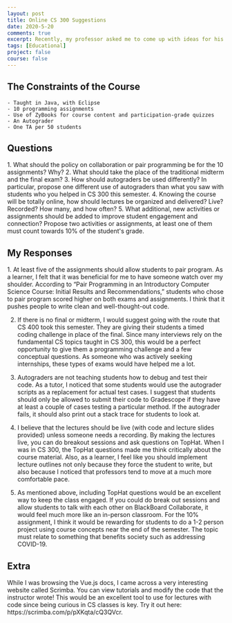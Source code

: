 ```yaml
---
layout: post
title: Online CS 300 Suggestions
date: 2020-5-20
comments: true
excerpt: Recently, my professor asked me to come up with ideas for his online CS 300 class as part of an assignment. Here are my responses.
tags: [Educational]
project: false
course: false
---
```


<h2>The Constraints of the Course</h2>

    - Taught in Java, with Eclipse
    - 10 programming assignments
    - Use of ZyBooks for course content and participation-grade quizzes
    - An Autograder
    - One TA per 50 students


<h2>Questions</h2>
    1.  What should the policy on collaboration or pair programming be for the 10 assignments?  Why? 
    2.  What should take the place of the traditional midterm and the final exam?  
    3. How should autograders be used differently?  In particular, propose one different use of autograders than what you saw with students who you helped in CS 300 this semester. 
    4. Knowing the course will be totally online, how should lectures be organized and delivered?   Live?  Recorded?  How many, and how often? 
    5. What additional, new activities or assignments should be added to improve student engagement and connection?  Propose two activities or assignments, at least one of them must count towards 10% of the student's grade. 


<h2>My Responses</h2>
1. At least five of the assignments should allow students to pair program. As a learner, I felt that it was beneficial for me to have someone watch over my shoulder. According to “Pair Programming in an Introductory Computer Science Course: Initial Results and Recommendations,” students who chose to pair program scored higher on both exams and assignments. I think that it pushes people to write clean and well-thought-out code.

2. If there is no final or midterm, I would suggest going with the route that CS 400 took this semester. They are giving their students a timed coding challenge in place of the final. Since many interviews rely on the fundamental CS topics taught in CS 300, this would be a perfect opportunity to give them a programming challenge and a few conceptual questions. As someone who was actively seeking internships, these types of exams would have helped me a lot.

3. Autograders are not teaching students how to debug and test their code. As a tutor, I noticed that some students would use the autograder scripts as a replacement for actual test cases. I suggest that students should only be allowed to submit their code to Gradescope if they have at least a couple of cases testing a particular method. If the autograder fails, it should also print out a stack trace for students to look at.

4. I believe that the lectures should be live (with code and lecture slides provided) unless someone needs a recording. By making the lectures live, you can do breakout sessions and ask questions on TopHat. When I was in CS 300, the TopHat questions made me think critically about the course material. Also, as a learner, I feel like you should implement lecture outlines not only because they force the student to write, but also because I noticed that professors tend to move at a much more comfortable pace.

5. As mentioned above, including TopHat questions would be an excellent way to keep the class engaged. If you could do break out sessions and allow students to talk with each other on BlackBoard Collaborate, it would feel much more like an in-person classroom. For the 10% assignment, I think it would be rewarding for students to do a 1-2 person project using course concepts near the end of the semester. The topic must relate to something that benefits society such as addressing COVID-19. 


<h2>Extra</h2>
While I was browsing the Vue.js docs, I came across a very interesting website called Scrimba. You can view tutorials and modify the code that the instructor wrote! This would be an excellent tool to use for lectures with code since being curious in CS classes is key. Try it out here: https://scrimba.com/p/pXKqta/cQ3QVcr.
